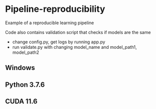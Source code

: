 # Pipeline-reproducibility
Example of a reproducible learning pipeline

Code also contains validation script that checks if models are the same

* change config.py, get logs by running app.py
* run validate.py with changing model_name and model_path1, model_path2

## Windows
## Python 3.7.6
## CUDA 11.6